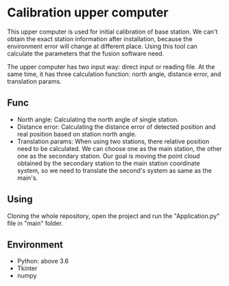 # Calibration upper computer

This upper computer is used for initial calibration of base station. We can't obtain 
the exact station information after installation, because the environment error will 
change at different place. Using this tool can calculate the parameters that the fusion 
software need.

The upper computer has two input way: direct input or reading file. At the same time, 
it has three calculation function: north angle, distance error, and translation params.

## Func

* North angle: Calculating the north angle of single station.
* Distance error: Calculating the distance error of detected position and real position 
based on station north angle.
* Translation params: When using two stations, there relative position need to be 
calculated. We can choose one as the main station, the other one as the secondary 
station. Our goal is moving the point cloud obtained by the secondary station to 
the main station coordinate system, so we need to translate the second's system as same 
as the main's.

## Using

Cloning the whole repository, open the project and run the "Application.py" file in "main" folder.

## Environment

* Python: above 3.6
* Tkinter
* numpy
